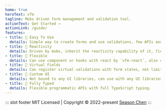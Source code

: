 ```yaml
---
home: true
heroText: vfm
tagline: Mobx driven form management and validation tool.
actionText: Get Started →
actionLink: /guide/
features:
- title: 🍦 Easy To Use
  details: Simple way to create forms and use validations, few APIs and less configurations.
- title: 🍡 Reactivity
  details: Driven by mobx, inherit the reactivity capability of it, field level update.
- title: 🍲 Flexible
  details: Can use component or hooks with react by `vfm-react`, also can be used with mobx stand-alone.
- title: 🍰 Virtual Fields
  details: Can register virtual validations with form states, not limited to the real fields that have value.
- title: 🍚 Custom UI
  details: Not bound to any UI libraries, can use with any UI libraries.
- title: 🍭 Fully Typed 
  details: Flexible programmatic APIs with full TypeScript typing.
---
```


::: slot footer
MIT Licensed | Copyright © 2022-present [Season Chen](https://github.com/ccqgithub)
:::
